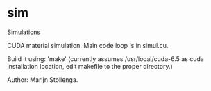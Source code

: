 # sim
Simulations

CUDA material simulation. Main code loop is in simul.cu.

Build it using: 'make' (currently assumes /usr/local/cuda-6.5 as cuda installation location, edit makefile to the proper directory.)

Author: Marijn Stollenga.

